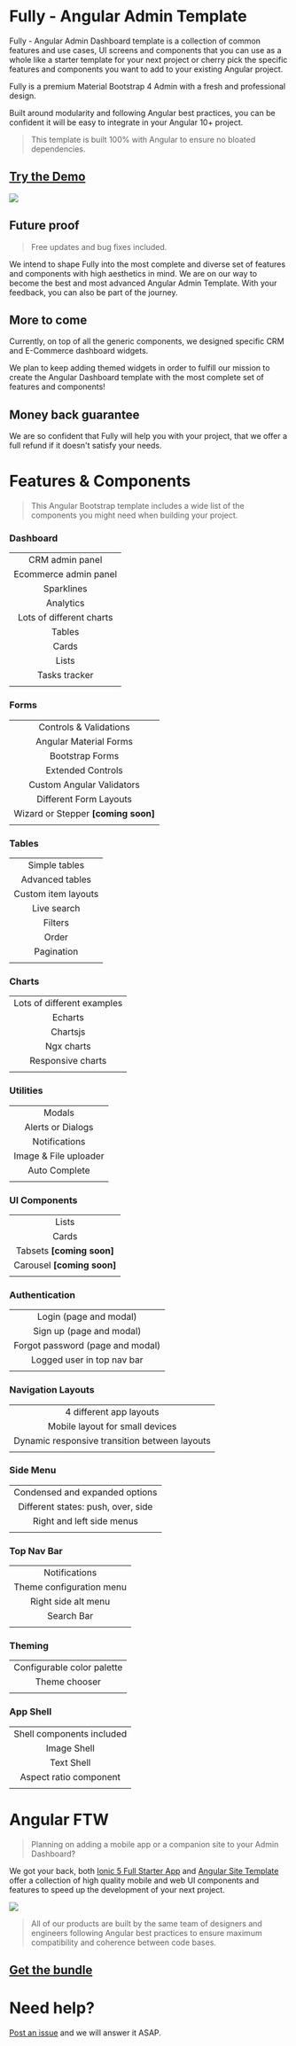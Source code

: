 # Fully - Angular Admin Template

Fully - Angular Admin Dashboard template is a collection of common features and use cases, UI screens and components that you can use as a whole like a starter template for your next project or cherry pick the specific features and components you want to add to your existing Angular project.

Fully is a premium Material Bootstrap 4 Admin with a fresh and professional design.

Built around modularity and following Angular best practices, you can be confident it will be easy to integrate in your Angular 10+ project.

> This template is built 100% with Angular to ensure no bloated dependencies.

## [Try the Demo](https://angular-templates.io/product/fully-angular-admin-template) 

<div>
<img src="https://angular-templates.s3-us-west-2.amazonaws.com/fully-angular-admin-template/fully-angular-admin-template-showcase.jpg">
</div>

## Future proof
> Free updates and bug fixes included.

We intend to shape Fully into the most complete and diverse set of features and components with high aesthetics in mind. We are on our way to become the best and most advanced Angular Admin Template. With your feedback, you can also be part of the journey.

## More to come
Currently, on top of all the generic components, we designed specific CRM and E-Commerce dashboard widgets.

We plan to keep adding themed widgets in order to fulfill our mission to create the Angular Dashboard template with the most complete set of features and components!

## Money back guarantee
We are so confident that Fully will help you with your project, that we offer a full refund if it doesn't satisfy your needs.

# Features & Components
> This Angular Bootstrap template includes a wide list of the components you might need when building your project.

### Dashboard
|  |
| :----: |
| CRM admin panel       |
| Ecommerce admin panel |
| Sparklines            |
| Analytics             |
| Lots of different charts |
| Tables |
| Cards |
| Lists |
| Tasks tracker |
|  |

### Forms
|  |
| :----: |
| Controls & Validations  |
| Angular Material Forms  |
| Bootstrap Forms         |
| Extended Controls |
| Custom Angular Validators |
| Different Form Layouts |
| Wizard or Stepper **[coming soon]** |
|  |

### Tables
|  |
| :----: |
| Simple tables       |
| Advanced tables     |
| Custom item layouts |
| Live search |
| Filters |
| Order |
| Pagination |
|  |

### Charts
|  |
| :----: |
| Lots of different examples |
| Echarts |
| Chartsjs |
| Ngx charts |
| Responsive charts |
|  |

### Utilities
|  |
| :----: |
| Modals |
| Alerts or Dialogs |
| Notifications |
| Image & File uploader |
| Auto Complete |
|  |

### UI Components
|  |
| :----: |
| Lists |
| Cards |
| Tabsets **[coming soon]** |
| Carousel **[coming soon]** |
|  |

### Authentication
|  |
| :----: |
| Login (page and modal) |
| Sign up (page and modal) |
| Forgot password (page and modal) |
| Logged user in top nav bar |
|  |

### Navigation Layouts
|  |
| :----: |
| 4 different app layouts |
| Mobile layout for small devices |
| Dynamic responsive transition between layouts |
|  |

### Side Menu
|  |
| :----: |
| Condensed and expanded options |
| Different states: push, over, side |
| Right and left side menus |
|  |

### Top Nav Bar
|  |
| :----: |
| Notifications |
| Theme configuration menu |
| Right side alt menu |
| Search Bar |
|  |

### Theming
|  |
| :----: |
| Configurable color palette |
| Theme chooser |
|  |

### App Shell
|  |
| :----: |
| Shell components included |
| Image Shell |
| Text Shell |
| Aspect ratio component |
|  |

# Angular FTW
> Planning on adding a mobile app or a companion site to your Admin Dashboard?

We got your back, both [Ionic 5 Full Starter App](https://ionicthemes.com/product/ionic5-full-starter-app-pro-version) and [Angular Site Template](https://angular-templates.io/product/angular-site-template) offer a collection of high quality mobile and web UI components and features to speed up the development of your next project.

<div>
<img src="https://angular-templates.s3-us-west-2.amazonaws.com/deluxe-angular-bundle/deluxe-angular-bundle-showcase-35.jpg">
</div>

> All of our products are built by the same team of designers and engineers following Angular best practices to ensure maximum compatibility and coherence between code bases.

## [Get the bundle](https://angular-templates.io/product/deluxe-angular-bundle) 


# Need help?
[Post an issue](https://github.com/AngularTemplates/fully-angular-admin-template/issues/new) and we will answer it ASAP.
